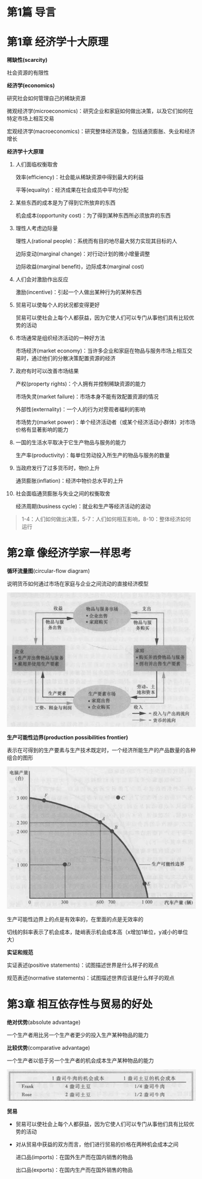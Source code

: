 # 第1篇 导言

# 第1章 经济学十大原理

**稀缺性(scarcity)**

社会资源的有限性

**经济学(economics)**

研究社会如何管理自己的稀缺资源

微观经济学(microeconomics)：研究企业和家庭如何做出决策，以及它们如何在特定市场上相互交易

宏观经济学(macroeconomics)：研究整体经济现象，包括通货膨胀、失业和经济增长

**经济学十大原理**

1. 人们面临权衡取舍
    
    效率(efficiency)：社会能从稀缺资源中得到最大的利益
    
    平等(equality)：经济成果在社会成员中平均分配
    
2. 某些东西的成本是为了得到它所放弃的东西
    
    机会成本(opportunity cost)：为了得到某种东西所必须放弃的东西
    
3. 理性人考虑边际量
    
    理性人(rational people)：系统而有目的地尽最大努力实现其目标的人
    
    边际变动(marginal change)：对行动计划的微小增量调整
    
    边际收益(marginal benefit)，边际成本(marginal cost)
    
4. 人们会对激励作出反应
    
    激励(incentive)：引起一个人做出某种行为的某种东西
    
5. 贸易可以使每个人的状况都变得更好
    
    贸易可以使社会上每个人都获益，因为它使人们可以专门从事他们具有比较优势的活动
    
6. 市场通常是组织经济活动的一种好方法
    
    市场经济(market economy)：当许多企业和家庭在物品与服务市场上相互交易时，通过他们的分散决策配置资源的经济
    
7. 政府有时可以改善市场结果
    
    产权(property rights)：个人拥有并控制稀缺资源的能力
    
    市场失灵(market failure)：市场本身不能有效配置资源的情况
    
    外部性(externality)：一个人的行为对旁观者福利的影响
    
    市场势力(market power)：单个经济活动者（或某个经济活动小群体）对市场价格有显著影响的能力
    
8. 一国的生活水平取决于它生产物品与服务的能力
    
    生产率(productivity)：每单位劳动投入所生产的物品与服务的数量
    
9. 当政府发行了过多货币时，物价上升
    
    通货膨胀(inflation)：经济中物价总水平的上升
    
10. 社会面临通货膨胀与失业之间的权衡取舍
    
    经济周期(business cycle)：就业和生产等经济活动的波动
    

> 1-4：人们如何做出决策，5-7：人们如何相互影响，8-10：整体经济如何运行
> 

# 第2章 像经济学家一样思考

**循环流量图**(circular-flow diagram)

说明货币如何通过市场在家庭与企业之间流动的直接经济模型

![Untitled](%E7%AC%AC1%E7%AF%87%20%E5%AF%BC%E8%A8%80%20929c8d09baed43128c2bc1ec6c439f10/Untitled.png)

**生产可能性边界(production possibilities frontier)**

表示在可得到的生产要素与生产技术既定时，一个经济所能生产的产品数量的各种组合的图形

![Untitled](%E7%AC%AC1%E7%AF%87%20%E5%AF%BC%E8%A8%80%20929c8d09baed43128c2bc1ec6c439f10/Untitled%201.png)

生产可能性边界上的点是有效率的，在里面的点是无效率的

切线的斜率表示了机会成本，陡峭表示机会成本高（x增加1单位，y减小的单位大）

**实证和规范**

实证表述(positive statements)：试图描述世界是什么样子的观点

规范表述(normative statements)：试图描述世界应该是什么样子的观点

# 第3章 相互依存性与贸易的好处

**绝对优势**(absolute advantage)

一个生产者用比另一个生产者更少的投入生产某种物品的能力

**比较优势**(comparative advantage)

一个生产者以低于另一个生产者的机会成本生产某种物品的能力

![Untitled](%E7%AC%AC1%E7%AF%87%20%E5%AF%BC%E8%A8%80%20929c8d09baed43128c2bc1ec6c439f10/Untitled%202.png)

**贸易**

- 贸易可以使社会上每个人都获益，因为它使人们可以专门从事他们具有比较优势的活动
- 对从贸易中获益的双方而言，他们进行贸易的价格在两种机会成本之间
    
    进口品(imports)：在国外生产而在国内销售的物品
    
    出口品(exports)：在国内生产而在国外销售的物品